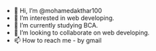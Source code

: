 - 👋 Hi, I’m @mohamedakthar100
- 👀 I’m interested in web developing.
- 🌱 I’m currently studying BCA.
- 💞️ I’m looking to collaborate on web developing.
- 📫 How to reach me - by gmail

<!---
mohamedakthar100/mohamedakthar100 is a ✨ special ✨ repository because its `README.md` (this file) appears on your GitHub profile.
You can click the Preview link to take a look at your changes.
--->
